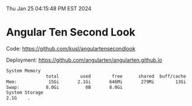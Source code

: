Thu Jan 25 04:15:48 PM EST 2024

# Angular Ten Second Look

Code: https://github.com/kusl/angulartensecondlook

Deployment: https://github.com/angularten/angularten.github.io

```bash
System Memory
               total        used        free      shared  buff/cache   available
Mem:            15Gi       2.1Gi       646Mi       279Mi        13Gi        13Gi
Swap:          8.0Gi          0B       8.0Gi
System Storage
2.1G	.
```
